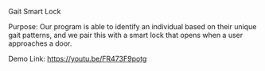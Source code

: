 Gait Smart Lock

Purpose: Our program is able to identify an individual based on their unique gait patterns, and we pair this with a smart lock
that opens when a user approaches a door.

Demo Link: 
https://youtu.be/FR473F9potg

